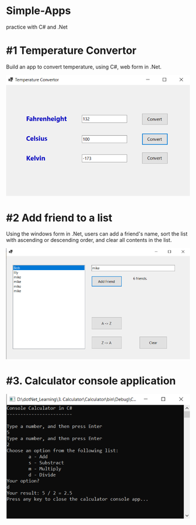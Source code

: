 # Simple-Apps
practice with C# and .Net

# #1 Temperature Convertor

Build an app to convert temperature, using C#, web form in .Net.

![Temperature Convertor App](/images/tempConvertor.PNG)


# #2 Add friend to a list

Using the windows form in .Net, users can add a friend's name, sort the list with ascending or descending order, and clear all contents in the list.

![Friends list](/images/FriendList.png)

# #3. Calculator console application

![Calculator](images/Calculator.PNG)
